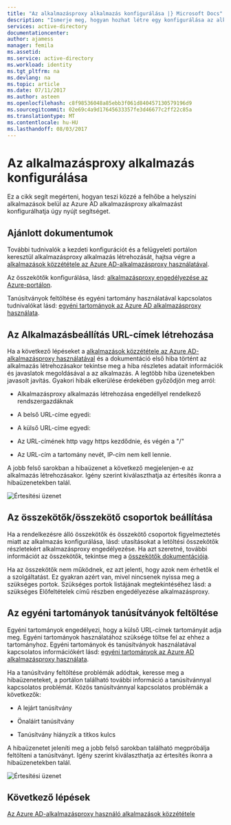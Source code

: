 ```yaml
---
title: "Az alkalmazásproxy alkalmazás konfigurálása |} Microsoft Docs"
description: "Ismerje meg, hogyan hozhat létre egy konfigurálása az alkalmazásproxy alkalmazást néhány egyszerű lépésben"
services: active-directory
documentationcenter: 
author: ajamess
manager: femila
ms.assetid: 
ms.service: active-directory
ms.workload: identity
ms.tgt_pltfrm: na
ms.devlang: na
ms.topic: article
ms.date: 07/11/2017
ms.author: asteen
ms.openlocfilehash: c8f98536048a85ebb3f061d840457130579196d9
ms.sourcegitcommit: 02e69c4a9d17645633357fe3d46677c2ff22c85a
ms.translationtype: MT
ms.contentlocale: hu-HU
ms.lasthandoff: 08/03/2017
---
```

# <a name="how-to-configure-an-application-proxy-application"></a>Az alkalmazásproxy alkalmazás konfigurálása

Ez a cikk segít megérteni, hogyan teszi közzé a felhőbe a helyszíni alkalmazások belül az Azure AD alkalmazásproxy alkalmazást konfigurálhatja úgy nyújt segítséget.

## <a name="recommended-documents"></a>Ajánlott dokumentumok 

További tudnivalók a kezdeti konfigurációt és a felügyeleti portálon keresztül alkalmazásproxy alkalmazás létrehozását, hajtsa végre a [alkalmazások közzététele az Azure AD-alkalmazásproxy használatával](https://docs.microsoft.com/azure/active-directory/application-proxy-publish-azure-portal).

Az összekötők konfigurálása, lásd: [alkalmazásproxy engedélyezése az Azure-portálon](active-directory-application-proxy-enable.md).

Tanúsítványok feltöltése és egyéni tartomány használatával kapcsolatos tudnivalókat lásd: [egyéni tartományok az Azure AD alkalmazásproxy használata](https://docs.microsoft.com/azure/active-directory/active-directory-application-proxy-custom-domains).

## <a name="create-the-applicationsetting-the-urls"></a>Az Alkalmazásbeállítás URL-címek létrehozása

Ha a következő lépéseket a [alkalmazások közzététele az Azure AD-alkalmazásproxy használatával](https://docs.microsoft.com/azure/active-directory/application-proxy-publish-azure-portal) és a dokumentáció első hiba történt az alkalmazás létrehozásakor tekintse meg a hiba részletes adatait információk és javaslatok megoldásával a az alkalmazás. A legtöbb hiba üzenetekben javasolt javítás. Gyakori hibák elkerülése érdekében győződjön meg arról:

-   Alkalmazásproxy alkalmazás létrehozása engedéllyel rendelkező rendszergazdáknak

-   A belső URL-címe egyedi:

-   A külső URL-címe egyedi:

-   Az URL-címének http vagy https kezdődnie, és végén a "/"

-   Az URL-cím a tartomány nevét, IP-cím nem kell lennie.

A jobb felső sarokban a hibaüzenet a következő megjelenjen-e az alkalmazás létrehozásakor. Igény szerint kiválaszthatja az értesítés ikonra a hibaüzenetekben talál.

   ![Értesítési üzenet](./media/application-proxy-config-how-to/error-message.png)

## <a name="configure-connectorsconnector-groups"></a>Az összekötők/összekötő csoportok beállítása

Ha a rendelkezésre álló összekötők és összekötő csoportok figyelmeztetés miatt az alkalmazás konfigurálása, lásd: utasításokat a letöltési összekötők részletekért alkalmazásproxy engedélyezése. Ha azt szeretné, további információt az összekötők, tekintse meg a [összekötők dokumentációja](https://docs.microsoft.com/azure/active-directory/application-proxy-understand-connectors).

Ha az összekötők nem működnek, ez azt jelenti, hogy azok nem érhetők el a szolgáltatást. Ez gyakran azért van, mivel nincsenek nyissa meg a szükséges portok. Szükséges portok listájának megtekintéséhez lásd: a szükséges Előfeltételek című részben engedélyezése alkalmazásproxy.

## <a name="upload-certificates-for-custom-domains"></a>Az egyéni tartományok tanúsítványok feltöltése

Egyéni tartományok engedélyezi, hogy a külső URL-címek tartományát adja meg. Egyéni tartományok használatához szüksége töltse fel az ehhez a tartományhoz. Egyéni tartományok és tanúsítványok használatával kapcsolatos információkért lásd: [egyéni tartományok az Azure AD alkalmazásproxy használata](https://docs.microsoft.com/azure/active-directory/active-directory-application-proxy-custom-domains). 

Ha a tanúsítvány feltöltése problémák adódtak, keresse meg a hibaüzeneteket, a portálon található további információ a tanúsítvánnyal kapcsolatos problémát. Közös tanúsítvánnyal kapcsolatos problémák a következők:

-   A lejárt tanúsítvány

-   Önaláírt tanúsítvány

-   Tanúsítvány hiányzik a titkos kulcs

A hibaüzenetet jeleníti meg a jobb felső sarokban található megpróbálja feltölteni a tanúsítványt. Igény szerint kiválaszthatja az értesítés ikonra a hibaüzenetekben talál.

   ![Értesítési üzenet](./media/application-proxy-config-how-to/error-message2.png)

## <a name="next-steps"></a>Következő lépések
[Az Azure AD-alkalmazásproxy használó alkalmazások közzététele](application-proxy-publish-azure-portal.md)
